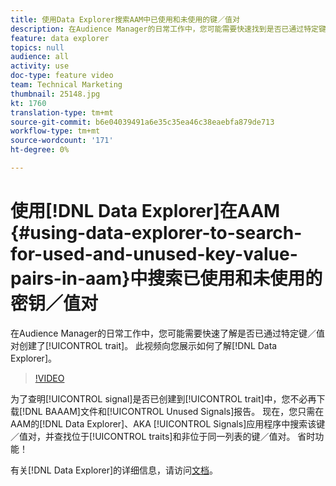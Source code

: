 ```yaml
---
title: 使用Data Explorer搜索AAM中已使用和未使用的键／值对
description: 在Audience Manager的日常工作中，您可能需要快速找到是否已通过特定键／值对创建了特征。 此视频向您展示如何了解Data Explorer。
feature: data explorer
topics: null
audience: all
activity: use
doc-type: feature video
team: Technical Marketing
thumbnail: 25148.jpg
kt: 1760
translation-type: tm+mt
source-git-commit: b6e04039491a6e35c35ea46c38eaebfa879de713
workflow-type: tm+mt
source-wordcount: '171'
ht-degree: 0%

---
```



# 使用[!DNL Data Explorer]在AAM {#using-data-explorer-to-search-for-used-and-unused-key-value-pairs-in-aam}中搜索已使用和未使用的密钥／值对

在Audience Manager的日常工作中，您可能需要快速了解是否已通过特定键／值对创建了[!UICONTROL trait]。 此视频向您展示如何了解[!DNL Data Explorer]。

>[!VIDEO](https://video.tv.adobe.com/v/25148/?quality=12)

为了查明[!UICONTROL signal]是否已创建到[!UICONTROL trait]中，您不必再下载[!DNL BAAAM]文件和[!UICONTROL Unused Signals]报告。 现在，您只需在AAM的[!DNL Data Explorer]、AKA [!UICONTROL Signals]应用程序中搜索该键／值对，并查找位于[!UICONTROL traits]和非位于同一列表的键／值对。 省时功能！

有关[!DNL Data Explorer]的详细信息，请访问[文档](https://experiencecloud.adobe.com/resources/help/en_US/aam/data-explorer.html)。